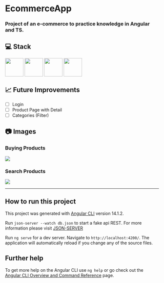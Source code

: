 # EcommerceApp

### Project of an e-commerce to practice knowledge in Angular and TS.

## 💻 Stack
<div>
  <img src="https://cdn.jsdelivr.net/gh/devicons/devicon/icons/angularjs/angularjs-original.svg" width="60" height="60" align="center"  />
  <img src="https://cdn.jsdelivr.net/gh/devicons/devicon/icons/typescript/typescript-original.svg" width="60" height="60" align="center" />           
  <img src="https://cdn.jsdelivr.net/gh/devicons/devicon/icons/html5/html5-original-wordmark.svg" width="60" height="60" align="center" />          
  <img src="https://cdn.jsdelivr.net/gh/devicons/devicon/icons/css3/css3-original-wordmark.svg" width="60" height="60" align="center" />                               
</div>


 ## 📈 Future Improvements
 - [ ] Login
 - [ ] Product Page with Detail
 - [ ] Categories (Filter)

## 📷 Images 
### Buying Products
![](gifs-readme/buy.gif)
### Search Products
![](gifs-readme/search.gif)

---
## How to run this project

This project was generated with [Angular CLI](https://github.com/angular/angular-cli) version 14.1.2.

Run `json-server --watch db.json` to start a fake api REST.
For more information please visit [JSON-SERVER](https://www.npmjs.com/package/json-server) 

Run `ng serve` for a dev server. Navigate to `http://localhost:4200/`. The application will automatically reload if you change any of the source files.
## Further help

To get more help on the Angular CLI use `ng help` or go check out the [Angular CLI Overview and Command Reference](https://angular.io/cli) page.
